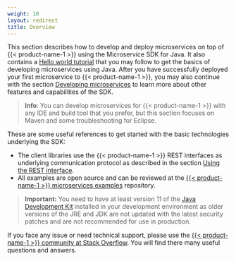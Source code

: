 ```yaml
---
weight: 10
layout: redirect
title: Overview
---
```



This section describes how to develop and deploy microservices on top of {{< product-name-1 >}} using the Microservice SDK for Java. It also contains a [Hello world tutorial](#java-microservice) that you may follow to get the basics of developing microservices using Java. After you have successfully deployed your first microservice to {{< product-name-1 >}}, you may also continue with the section [Developing microservices](#developing-microservice) to learn more about other features and capabilities of the SDK.

> **Info**: You can develop microservices for {{< product-name-1 >}} with any IDE and build tool that you prefer, but this section focuses on Maven and some troubleshooting for Eclipse.

These are some useful references to get started with the basic technologies underlying the SDK:

- The client libraries use the {{< product-name-1 >}} REST interfaces as underlying communication protocol as described in the section [Using the REST interface](/microservice-sdk/rest).
- All examples are open source and can be reviewed at the [{{< product-name-1 >}} microservices examples](https://bitbucket.org/m2m/cumulocity-examples/src/develop/microservices/) repository.

> **Important:** You need to have at least version 11 of the [Java Development Kit](http://www.oracle.com/technetwork/java/javase/downloads/index.html) installed in your development environment as older versions of the JRE and JDK are not updated with the latest security patches and are not recommended for use in production.

If you face any issue or need technical support, please use the [{{< product-name-1 >}} community at Stack Overflow](http://stackoverflow.com/questions/tagged/cumulocity). You will find there many useful questions and answers.
